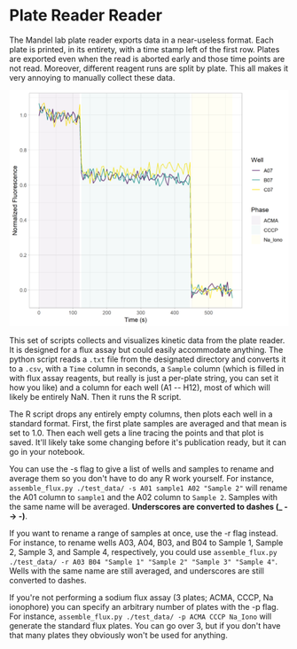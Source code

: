 # Plate Reader Reader

The Mandel lab plate reader exports data in a near-useless format. Each plate is printed, in
its entirety, with a time stamp left of the first row. Plates are exported even when the
read is aborted early and those time points are not read. Moreover, different reagent runs are
split by plate. This all makes it very annoying to manually collect these data.

![Example flux trace](test_data/example.png)

This set of scripts collects and visualizes kinetic data from the plate reader. It is designed
for a flux assay but could easily accommodate anything. The python script reads a `.txt` file from
the designated directory and converts it to a `.csv`, with a `Time` column in seconds, a `Sample`
column (which is filled in with flux assay reagents, but really is just a per-plate string, you can
set it how you like) and a column for each well (A1 -- H12), most of which will likely be entirely NaN.
Then it runs the R script.

The R script drops any entirely empty columns, then plots each well in a standard format. First, the
first plate samples are averaged and that mean is set to 1.0.
Then each well gets a line tracing the points and that plot is saved. It'll likely take some changing
before it's publication ready, but it can go in your notebook.

You can use the -s flag to give a list of wells and samples to rename and average them so you
don't have to do any R work yourself. For instance, `assemble_flux.py ./test_data/ -s A01 sample1
A02 "Sample 2"` will rename the A01 column to `sample1` and the A02 column to `Sample 2`. Samples
with the same name will be averaged. **Underscores are converted to dashes (_ --> -)**.

If you want to rename a range of samples at once, use the -r flag instead. For instance, to rename
wells A03, A04, B03, and B04 to Sample 1, Sample 2, Sample 3, and Sample 4, respectively, you could
use `assemble_flux.py ./test_data/ -r A03 B04 "Sample 1" "Sample 2" "Sample 3" "Sample 4"`. Wells with
the same name are still averaged, and underscores are still converted to dashes.

If you're not performing a sodium flux assay (3 plates; ACMA, CCCP, Na ionophore) you can specify an
arbitrary number of plates with the -p flag. For instance, `assemble_flux.py ./test_data/ -p ACMA CCCP Na_Iono` will
generate the standard flux plates. You can go over 3, but if you don't have that many plates they
obviously won't be used for anything.
